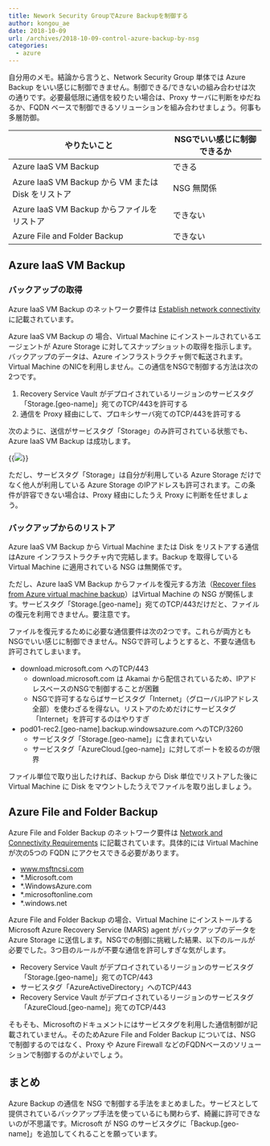 ```yaml
---
title: Nework Security GroupでAzure Backupを制御する
author: kongou_ae
date: 2018-10-09
url: /archives/2018-10-09-control-azure-backup-by-nsg
categories:
  - azure
---
```


自分用のメモ。結論から言うと、Network Security Group 単体では Azure Backup をいい感じに制御できません。制御できる/できないの組み合わせは次の通りです。必要最低限に通信を絞りたい場合は、Proxy サーバに判断をゆだねるか、FQDN ベースで制御できるソリューションを組み合わせましょう。何事も多層防御。

|やりたいこと|NSGでいい感じに制御できるか|
|-----------|----------------|
|Azure IaaS VM Backup | できる |
|Azure IaaS VM Backup から VM または Disk をリストア| NSG 無関係 |
|Azure IaaS VM Backup からファイルをリストア | できない |
|Azure File and Folder Backup | できない |

## Azure IaaS VM Backup

### バックアップの取得

Azure IaaS VM Backup のネットワーク要件は [Establish network connectivity](https://docs.microsoft.com/en-us/azure/backup/backup-azure-arm-vms-prepare#establish-network-connectivity) に記載されています。

Azure IaaS VM Backup の 場合、Virtual Machine にインストールされているエージェントが Azure Storage に対してスナップショットの取得を指示します。バックアップのデータは、Azure インフラストラクチャ側で転送されます。Virtual Machine のNICを利用しません。この通信をNSGで制御する方法は次の2つです。

1. Recovery Service Vault がデプロイされているリージョンのサービスタグ「Storage.[geo-name]」宛てのTCP/443を許可する
1. 通信を Proxy 経由にして、プロキシサーバ宛てのTCP/443を許可する

次のように、送信がサービスタグ「Storage」のみ許可されている状態でも、Azure IaaS VM Backup は成功します。

{{<img src="./../../images/2018-1009-001.png">}}

ただし、サービスタグ「Storage」は自分が利用している Azure Storage だけでなく他人が利用している Azure Storage のIPアドレスも許可されます。この条件が許容できない場合は、Proxy 経由にしたうえ Proxy に判断を任せましょう。

### バックアップからのリストア

Azure IaaS VM Backup から Virtual Machine または Disk をリストアする通信はAzure インフラストラクチャ内で完結します。Backup を取得している Virtual Machine に適用されている NSG は無関係です。

ただし、Azure IaaS VM Backup からファイルを復元する方法（[Recover files from Azure virtual machine backup](https://docs.microsoft.com/ja-jp/azure/backup/backup-azure-restore-files-from-vm)）はVirtual Machine の NSG が関係します。サービスタグ「Storage.[geo-name]」宛てのTCP/443だけだと、ファイルの復元を利用できません。要注意です。

ファイルを復元するために必要な通信要件は次の2つです。これらが両方ともNSGでいい感じに制御できません。NSGで許可しようとすると、不要な通信も許可されてしまいます。

- download.microsoft.com へのTCP/443
    - download.microsoft.com は Akamai から配信されているため、IPアドレスベースのNSGで制御することが困難
    - NSGで許可するならばサービスタグ「Internet」（グローバルIPアドレス全部）を使わざるを得ない。リストアのためだけにサービスタグ「Internet」を許可するのはやりすぎ
- pod01-rec2.[geo-name].backup.windowsazure.com へのTCP/3260
    - サービスタグ「Storage.[geo-name]」に含まれていない
    - サービスタグ「AzureCloud.[geo-name]」に対してポートを絞るのが限界

ファイル単位で取り出したければ、Backup から Disk 単位でリストアした後に Virtual Machine に Disk をマウントしたうえでファイルを取り出しましょう。

## Azure File and Folder Backup

Azure File and Folder Backup のネットワーク要件は [Network and Connectivity Requirements](https://docs.microsoft.com/ja-jp/azure/backup/backup-configure-vault#network-and-connectivity-requirements) に記載されています。具体的には Virtual Machine が次の5つの FQDN にアクセスできる必要があります。

- www.msftncsi.com
- *.Microsoft.com
- *.WindowsAzure.com
- *.microsoftonline.com
- *.windows.net

Azure File and Folder Backup の場合、Virtual Machine にインストールする Microsoft Azure Recovery Service (MARS) agent がバックアップのデータを Azure Storage に送信します。NSGでの制御に挑戦した結果、以下のルールが必要でした。3つ目のルールが不要な通信を許可しすぎな気がします。

- Recovery Service Vault がデプロイされているリージョンのサービスタグ「Storage.[geo-name]」宛てのTCP/443
- サービスタグ「AzureActiveDirectory」へのTCP/443
- Recovery Service Vault がデプロイされているリージョンのサービスタグ「AzureCloud.[geo-name]」宛てのTCP/443

そもそも、Microsoftのドキュメントにはサービスタグを利用した通信制御が記載されていません。そのためAzure File and Folder Backup については、NSG で制御するのではなく、Proxy や Azure Firewall などのFQDNベースのソリューションで制御するのがよいでしょう。

## まとめ

Azure Backup の通信を NSG で制御する手法をまとめました。サービスとして提供されているバックアップ手法を使っているにも関わらず、綺麗に許可できないのが不思議です。Microsoft が NSG のサービスタグに「Backup.[geo-name]」を追加してくれることを願っています。
